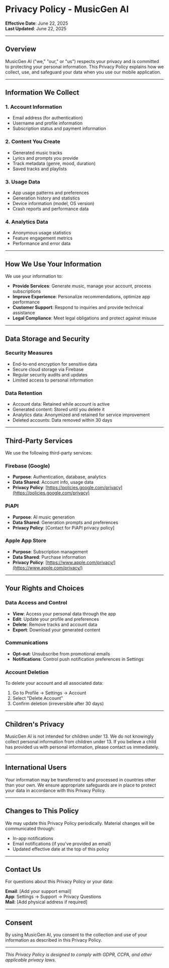 # Privacy Policy - MusicGen AI

**Effective Date**: June 22, 2025  
**Last Updated**: June 22, 2025

---

## Overview

MusicGen AI ("we," "our," or "us") respects your privacy and is committed to protecting your personal information. This Privacy Policy explains how we collect, use, and safeguard your data when you use our mobile application.

---

## Information We Collect

### 1. Account Information
- Email address (for authentication)
- Username and profile information
- Subscription status and payment information

### 2. Content You Create
- Generated music tracks
- Lyrics and prompts you provide
- Track metadata (genre, mood, duration)
- Saved tracks and playlists

### 3. Usage Data
- App usage patterns and preferences
- Generation history and statistics
- Device information (model, OS version)
- Crash reports and performance data

### 4. Analytics Data
- Anonymous usage statistics
- Feature engagement metrics
- Performance and error data

---

## How We Use Your Information

We use your information to:

- **Provide Services**: Generate music, manage your account, process subscriptions
- **Improve Experience**: Personalize recommendations, optimize app performance
- **Customer Support**: Respond to inquiries and provide technical assistance
- **Legal Compliance**: Meet legal obligations and protect against misuse

---

## Data Storage and Security

### Security Measures
- End-to-end encryption for sensitive data
- Secure cloud storage via Firebase
- Regular security audits and updates
- Limited access to personal information

### Data Retention
- Account data: Retained while account is active
- Generated content: Stored until you delete it
- Analytics data: Anonymized and retained for service improvement
- Deleted accounts: Data removed within 30 days

---

## Third-Party Services

We use the following third-party services:

### Firebase (Google)
- **Purpose**: Authentication, database, analytics
- **Data Shared**: Account info, usage data
- **Privacy Policy**: [https://policies.google.com/privacy](https://policies.google.com/privacy)

### PiAPI
- **Purpose**: AI music generation
- **Data Shared**: Generation prompts and preferences
- **Privacy Policy**: [Contact for PiAPI privacy policy]

### Apple App Store
- **Purpose**: Subscription management
- **Data Shared**: Purchase information
- **Privacy Policy**: [https://www.apple.com/privacy/](https://www.apple.com/privacy/)

---

## Your Rights and Choices

### Data Access and Control
- **View**: Access your personal data through the app
- **Edit**: Update your profile and preferences
- **Delete**: Remove tracks and account data
- **Export**: Download your generated content

### Communications
- **Opt-out**: Unsubscribe from promotional emails
- **Notifications**: Control push notification preferences in Settings

### Account Deletion
To delete your account and all associated data:
1. Go to Profile → Settings → Account
2. Select "Delete Account"
3. Confirm deletion (irreversible after 30 days)

---

## Children's Privacy

MusicGen AI is not intended for children under 13. We do not knowingly collect personal information from children under 13. If you believe a child has provided us with personal information, please contact us immediately.

---

## International Users

Your information may be transferred to and processed in countries other than your own. We ensure appropriate safeguards are in place to protect your data in accordance with this Privacy Policy.

---

## Changes to This Policy

We may update this Privacy Policy periodically. Material changes will be communicated through:
- In-app notifications
- Email notifications (if you've provided an email)
- Updated effective date at the top of this policy

---

## Contact Us

For questions about this Privacy Policy or your data:

**Email**: [Add your support email]  
**App**: Settings → Support → Privacy Questions  
**Mail**: [Add physical address if required]

---

## Consent

By using MusicGen AI, you consent to the collection and use of your information as described in this Privacy Policy.

---

*This Privacy Policy is designed to comply with GDPR, CCPA, and other applicable privacy laws.*